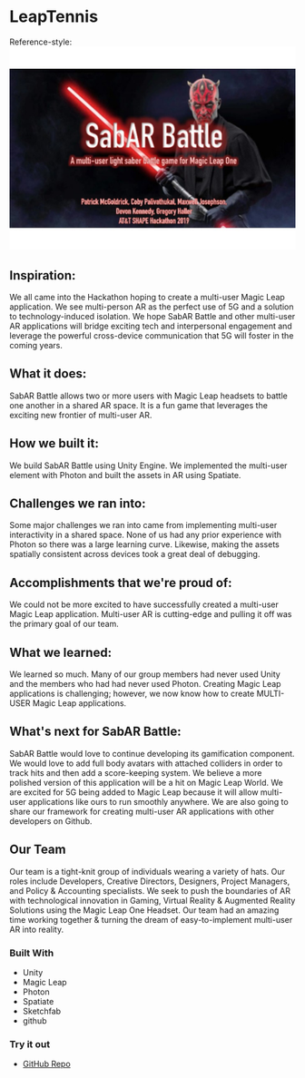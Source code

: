 # LeapTennis


Reference-style: 
![alt text][logo]

[logo]: screenshots/banner.jpg "Banner"

## Inspiration:
We all came into the Hackathon hoping to create a multi-user Magic Leap application. We see multi-person AR as the perfect use of 5G and a solution to technology-induced isolation. We hope SabAR Battle and other multi-user AR applications will bridge exciting tech and interpersonal engagement and leverage the powerful cross-device communication that 5G will foster in the coming years.

## What it does:
SabAR Battle allows two or more users with Magic Leap headsets to battle one another in a shared AR space. It is a fun game that leverages the exciting new frontier of multi-user AR.

## How we built it:
We build SabAR Battle using Unity Engine. We implemented the multi-user element with Photon and built the assets in AR using Spatiate.

## Challenges we ran into:
Some major challenges we ran into came from implementing multi-user interactivity in a shared space. None of us had any prior experience with Photon so there was a large learning curve. Likewise, making the assets spatially consistent across devices took a great deal of debugging.

## Accomplishments that we're proud of:
We could not be more excited to have successfully created a multi-user Magic Leap application. Multi-user AR is cutting-edge and pulling it off was the primary goal of our team.

## What we learned:
We learned so much. Many of our group members had never used Unity and the members who had had never used Photon. Creating Magic Leap applications is challenging; however, we now know how to create MULTI-USER Magic Leap applications.

## What's next for SabAR Battle:
SabAR Battle would love to continue developing its gamification component. We would love to add full body avatars with attached colliders in order to track hits and then add a score-keeping system. We believe a more polished version of this application will be a hit on Magic Leap World. We are excited for 5G being added to Magic Leap because it will allow multi-user applications like ours to run smoothly anywhere. We are also going to share our framework for creating multi-user AR applications with other developers on Github.

## Our Team
Our team is a tight-knit group of individuals wearing a variety of hats. Our roles include Developers, Creative Directors, Designers, Project Managers, and Policy & Accounting specialists. We seek to push the boundaries of AR with technological innovation in Gaming, Virtual Reality & Augmented Reality Solutions using the Magic Leap One Headset. Our team had an amazing time working together & turning the dream of easy-to-implement multi-user AR into reality.

### Built With
* Unity
* Magic Leap
* Photon
* Spatiate
* Sketchfab
* github

### Try it out
* [GitHub Repo](https://github.com/cobypali/LeapTennis)